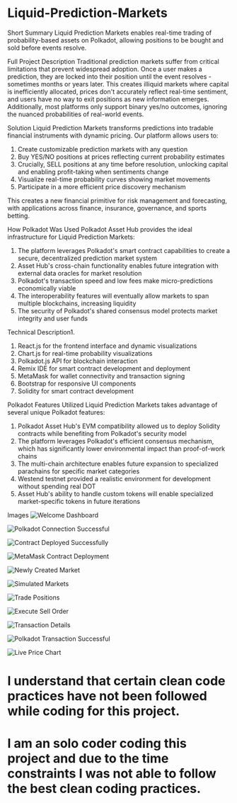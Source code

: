 # Liquid-Prediction-Markets


Short Summary 
Liquid Prediction Markets enables real-time trading of probability-based assets on Polkadot, allowing positions to be bought and sold before events resolve.

Full Project Description
Traditional prediction markets suffer from critical limitations that prevent widespread adoption. Once a user makes a prediction, they are locked into their position until the event resolves - sometimes months or years later. This creates illiquid markets where capital is inefficiently allocated, prices don't accurately reflect real-time sentiment, and users have no way to exit positions as new information emerges. Additionally, most platforms only support binary yes/no outcomes, ignoring the nuanced probabilities of real-world events.

Solution
Liquid Prediction Markets transforms predictions into tradable financial instruments with dynamic pricing. Our platform allows users to:

1. Create customizable prediction markets with any question
2. Buy YES/NO positions at prices reflecting current probability estimates
3. Crucially, SELL positions at any time before resolution, unlocking capital and enabling profit-taking when sentiments change
4. Visualize real-time probability curves showing market movements
5. Participate in a more efficient price discovery mechanism

This creates a new financial primitive for risk management and forecasting, with applications across finance, insurance, governance, and sports betting.


How Polkadot Was Used
Polkadot Asset Hub provides the ideal infrastructure for Liquid Prediction Markets:

1. The platform leverages Polkadot's smart contract capabilities to create a secure, decentralized prediction market system
2. Asset Hub's cross-chain functionality enables future integration with external data oracles for market resolution
3. Polkadot's transaction speed and low fees make micro-predictions economically viable
4. The interoperability features will eventually allow markets to span multiple blockchains, increasing liquidity
5. The security of Polkadot's shared consensus model protects market integrity and user funds


Technical Description1. 
1. React.js for the frontend interface and dynamic visualizations
2. Chart.js for real-time probability visualizations
3. Polkadot.js API for blockchain interaction
4. Remix IDE for smart contract development and deployment
5. MetaMask for wallet connectivity and transaction signing
6. Bootstrap for responsive UI components
7. Solidity for smart contract development



Polkadot Features Utilized
Liquid Prediction Markets takes advantage of several unique Polkadot features:

1. Polkadot Asset Hub's EVM compatibility allowed us to deploy Solidity contracts while benefiting from Polkadot's security model
2. The platform leverages Polkadot's efficient consensus mechanism, which has significantly lower environmental impact than proof-of-work chains
3. The multi-chain architecture enables future expansion to specialized parachains for specific market categories
4. Westend testnet provided a realistic environment for development without spending real DOT
5. Asset Hub's ability to handle custom tokens will enable specialized market-specific tokens in future iterations

Images
![Welcome Dashboard](images/welcome_dashboard.png)

![Polkadot Connection Successful](images/successfulconnection_polkadot.png)

![Contract Deployed Successfully](images/successful_deployment.png)

![MetaMask Contract Deployment](images/metamask_contractdeployment.png)

![Newly Created Market](images/newlycreated_market.png)

![Simulated Markets](images/simulated_markets.png)

![Trade Positions](images/trade_positions.png)

![Execute Sell Order](images/trade_positionsell.png)

![Transaction Details](images/transaction_details.png)

![Polkadot Transaction Successful](images/successfultransaction_polkadot.png)

![Live Price Chart](images/live_pricechart.png)


# I understand that certain clean code practices have not been followed while coding for this project.
# I am an solo coder coding this project and due to the time constraints I was not able to follow the best clean coding practices.


